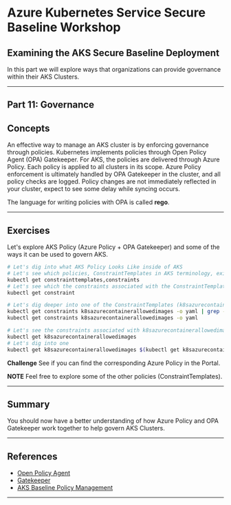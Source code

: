 # Azure Kubernetes Service Secure Baseline Workshop

## Examining the AKS Secure Baseline Deployment

In this part we will explore ways that organizations can provide governance within their AKS Clusters.

---

## Part 11: Governance

## Concepts

An effective way to manage an AKS cluster is by enforcing governance through policies. Kubernetes implements policies through Open Policy Agent (OPA) Gatekeeper. For AKS, the policies are delivered through Azure Policy. Each policy is applied to all clusters in its scope. Azure Policy enforcement is ultimately handled by OPA Gatekeeper in the cluster, and all policy checks are logged. Policy changes are not immediately reflected in your cluster, expect to see some delay while syncing occurs.

The language for writing policies with OPA is called **rego**.

---

## Exercises

Let's explore AKS Policy (Azure Policy + OPA Gatekeeper) and some of the ways it can be used to govern AKS.

```bash
# Let's dig into what AKS Policy Looks Like inside of AKS
# Let's see which policies, ConstraintTemplates in AKS terminology, exist
kubectl get constrainttemplates,constraints
# Let's see which the constraints associated with the ConstraintTemplates
kubectl get constraint

# Let's dig deeper into one of the ConstraintTemplates (k8sazurecontainerallowedimages)
kubectl get constraints k8sazurecontainerallowedimages -o yaml | grep -i rego
kubectl get constraints k8sazurecontainerallowedimages -o yaml

# Let's see the constraints associated with k8sazurecontainerallowedimages
kubectl get k8sazurecontainerallowedimages
# Let's dig into one
kubectl get k8sazurecontainerallowedimages $(kubectl get k8sazurecontainerallowedimages -o jsonpath='{.items[0].metadata.name}') -o yaml | grep -i imageregex
```

**Challenge**
See if you can find the corresponding Azure Policy in the Portal.

**NOTE**
Feel free to explore some of the other policies (ConstraintTemplates).

---

## Summary

You should now have a better understanding of how Azure Policy and OPA Gatekeeper work together to help govern AKS Clusters.

---

## References

- [Open Policy Agent](https://github.com/open-policy-agent/opa)
- [Gatekeeper](https://github.com/open-policy-agent/gatekeeper)
- [AKS Baseline Policy Management](https://docs.microsoft.com/azure/architecture/reference-architectures/containers/aks/secure-baseline-aks#policy-management)

---
